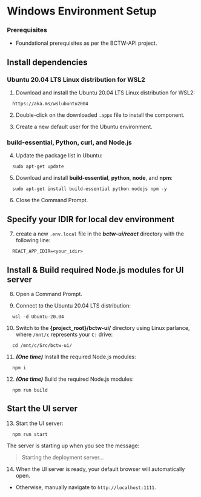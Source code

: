 # Windows Environment Setup #

### Prerequisites ###
- Foundational prerequisites as per the BCTW-API project.

## Install dependencies ##

### Ubuntu 20.04 LTS Linux distribution for WSL2 ###

1. Download and install the Ubuntu 20.04 LTS Linux distribution for WSL2:
``` 
  https://aka.ms/wslubuntu2004
```

2. Double-click on the downloaded `.appx` file to install the component.

1. Create a new default user for the Ubuntu environment.

### build-essential, Python, curl, and Node.js ###

4. Update the package list in Ubuntu:

```
  sudo apt-get update
```

5. Download and install **build-essential**, **python**, **node**, and **npm**:

```
  sudo apt-get install build-essential python nodejs npm -y
```

6. Close the Command Prompt.

## Specify your IDIR for local dev environment ##

7. create a new `.env.local` file in the ***bctw-ui/react*** directory with the following line:
```
  REACT_APP_IDIR=<your_idir>
```

## Install & Build required Node.js modules for UI server ##

8. Open a Command Prompt.

1. Connect to the Ubuntu 20.04 LTS distribution:
```
  wsl -d Ubuntu-20.04
```

10. Switch to the **{project_root}/bctw-ui/** directory using Linux parlance, where `/mnt/c` represents your `C:` drive:
```
  cd /mnt/c/Src/bctw-ui/
```

11. ***(One time)*** Install the required Node.js modules:
```
  npm i
```

12. ***(One time)*** Build the required Node.js modules:
```
  npm run build
```

## Start the UI server ##

13. Start the UI server:
```
  npm run start
```
The server is starting up when you see the message:
> Starting the deployment server...

14. When the UI server is ready, your default browser will automatically open.
* Otherwise, manually navigate to `http://localhost:1111`.
